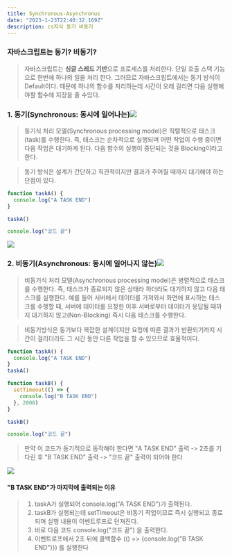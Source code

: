 ```yaml
---
title: Synchronous-Asynchronus
date: "2023-1-23T22:40:32.169Z"
description: cs지식 동기 비동기
---
```


### 자바스크립트는 동기? 비동기?

> 자바스크립트는 **싱글 스레드 기반**으로 프로세스를 처리한다.
> 단일 호출 스택 기능으로 한번에 하나의 일을 처리 한다. 그러므로 자바스크립트에서는 동기 방식이 Default이다. 때문에 하나의 함수를 처리하는데 시간이 오래 걸리면 다음 실행해야할 함수에 지장을 줄 수있다.

### 1. 동기(Synchronous: 동시에 일어나는)![](https://velog.velcdn.com/images/pyt1665/post/83bb9f15-b84c-4923-8957-39f8b4371f12/image.png)

> 동기식 처리 모델(Synchronous processing model)은 직렬적으로 태스크(task)를 수행한다. 즉, 태스크는 순차적으로 실행되며 어떤 작업이 수행 중이면 다음 작업은 대기하게 된다. 다음 함수의 실행이 중단되는 것을 Blocking이라고 한다.

> 동기 방식은 설계가 간단하고 직관적이지만 결과가 주어질 때까지 대기해야 하는 단점이 있다.

```js
function taskA() {
  console.log("A TASK END")
}

taskA()

console.log("코드 끝")
```

![](https://velog.velcdn.com/images/pyt1665/post/1c49d595-cbf6-4d7d-97a5-55a5841a3355/image.png)

### 2. 비동기(Asynchronous: 동시에 일어나지 않는)![](https://velog.velcdn.com/images/pyt1665/post/dadddbec-3091-4c6b-bd55-9e57a6237b3c/image.png)

> 비동기식 처리 모델(Asynchronous processing model)은 병렬적으로 태스크를 수행한다.
> 즉, 태스크가 종료되지 않은 상태라 하더라도 대기하지 않고 다음 태스크를 실행한다. 예를 들어 서버에서 데이터를 가져와서 화면에 표시하는 태스크를 수행할 때, 서버에 데이터를 요청한 이후 서버로부터 데이터가 응답될 때까지 대기하지 않고(Non-Blocking) 즉시 다음 태스크를 수행한다.

> 비동기방식은 동기보다 복잡한 설계이지만 요청에 따른 결과가 반환되기까지 시간이 걸리더라도 그 시간 동안 다른 작업을 할 수 있으므로 효율적이다.

```js
function taskA() {
  console.log("A TASK END")
}
taskA()

function taskB() {
  setTimeout(() => {
    console.log("B TASK END")
  }, 2000)
}

taskB()

console.log("코드 끝")
```

> 만약 이 코드가 동기적으로 동작해야 한다면
> "A TASK END" 출력 -> 2초를 기다린 후 "B TASK END" 출력 -> "코드 끝" 출력이 되어야 한다

![](https://velog.velcdn.com/images/pyt1665/post/1ea0bc05-e224-468d-96bb-7689cd6cd4ca/image.png)

#### "B TASK END"가 마지막에 출력되는 이유

> 1. taskA가 실행되어 console.log("A TASK END")가 출력된다.
> 2. taskB가 실행되는데 setTimeout은 비동기 작업이므로 즉시 실행되고 종료되며 실행 내용이 이벤트루프로 던져진다.
> 3. 바로 다음 코드 console.log("코드 끝") 을 출력한다.
> 4. 이벤트로프에서 2초 뒤에 콜백함수 (() => {console.log("B TASK END")}) 를 실행한다
